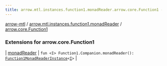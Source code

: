 ```yaml
---
title: arrow.mtl.instances.function1.monadReader.arrow.core.Function1 - arrow-mtl
---
```


[arrow-mtl](../../index.html) / [arrow.mtl.instances.function1.monadReader](../index.html) / [arrow.core.Function1](./index.html)

### Extensions for arrow.core.Function1

| [monadReader](monad-reader.html) | `fun <I> Function1.Companion.monadReader(): `[`Function1MonadReaderInstance`](../../arrow.mtl.instances/-function1-monad-reader-instance/index.html)`<`[`I`](monad-reader.html#I)`>` |

